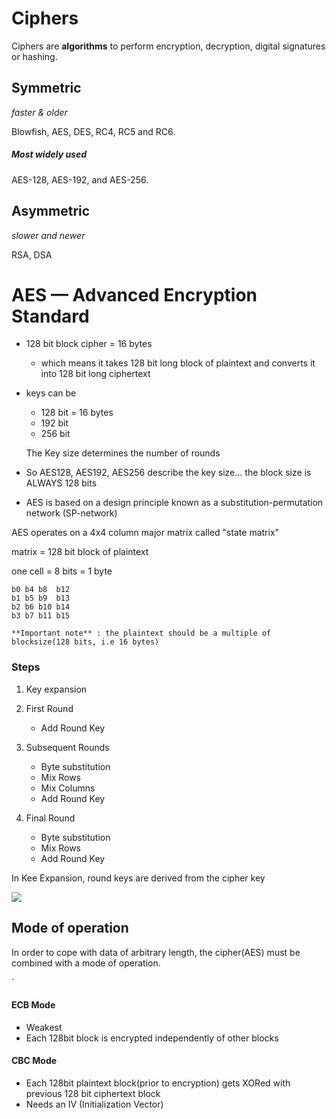 

# Ciphers
Ciphers are **algorithms** to perform encryption, decryption, digital signatures or hashing.
## Symmetric
_faster & older_

Blowfish, AES, DES, RC4, RC5 and RC6.

##### Most widely used
AES-128, AES-192, and AES-256.


## Asymmetric
_slower and newer_

RSA, DSA



# AES &mdash; Advanced Encryption Standard

- 128 bit block cipher = 16 bytes
    - which means it takes 128 bit long block of plaintext and converts it into 128 bit long ciphertext

- keys can be 
    - 128 bit = 16 bytes
    - 192 bit
    - 256 bit
    
    The Key size determines the number of rounds

- So AES128, AES192, AES256 describe the key size... the block size is ALWAYS 128 bits

- AES is based on a design principle known as a substitution-permutation network (SP-network)


AES operates on a 4x4 column major matrix called "state matrix"

matrix = 128 bit block of plaintext

one cell = 8 bits =  1 byte

```
b0 b4 b8  b12
b1 b5 b9  b13
b2 b6 b10 b14
b3 b7 b11 b15
```
`**Important note** : the plaintext should be a multiple of blocksize(128 bits, i.e 16 bytes) `
### Steps

1. Key expansion

2. First Round
    - Add Round Key
3. Subsequent Rounds
    - Byte substitution
    - Mix Rows 
    - Mix Columns
    - Add Round Key
4. Final Round
    - Byte substitution
    - Mix Rows
    - Add Round Key

In Kee Expansion, round keys are derived from the cipher key


![](https://qph.fs.quoracdn.net/main-qimg-9e836067540194ab84a87dfe63483b09.webp)


## Mode of operation

 In order to cope with data of arbitrary length, the cipher(AES) must be combined with a mode of operation.

 `

 #### ECB Mode
 - Weakest
 - Each 128bit block is encrypted independently of other blocks

#### CBC Mode
- Each 128bit plaintext block(prior to encryption) gets XORed with previous 128 bit ciphertext block
- Needs an IV (Initialization Vector)













